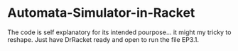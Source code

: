 # Automata-Simulator-in-Racket
The code is self explanatory for its intended pourpose... it might my tricky to reshape. Just have DrRacket ready and open to run the file EP3.1.
